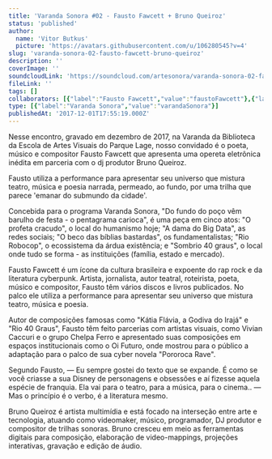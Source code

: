 ```yaml
---
title: 'Varanda Sonora #02 - Fausto Fawcett + Bruno Queiroz'
status: 'published'
author:
  name: 'Vitor Butkus'
  picture: 'https://avatars.githubusercontent.com/u/106280545?v=4'
slug: 'varanda-sonora-02-fausto-fawcett-bruno-queiroz'
description: ''
coverImage: ''
soundcloudLink: 'https://soundcloud.com/artesonora/varanda-sonora-02-fausto?in=artesonora/sets/varanda-sonora&si=6d437134e8aa46c4b1b4c628e899465f&utm_source=clipboard&utm_medium=text&utm_campaign=social_sharing'
fileLink: ''
tags: []
collaborators: [{"label":"Fausto Fawcett","value":"faustoFawcett"},{"label":"Bruno Queiroz","value":"brunoQueiroz"}]
type: [{"label":"Varanda Sonora","value":"varandaSonora"}]
publishedAt: '2017-12-01T17:55:19.000Z'
---
```


Nesse encontro, gravado em dezembro de 2017, na Varanda da Biblioteca da Escola de Artes Visuais do Parque Lage, nosso convidado é o poeta, músico e compositor Fausto Fawcett que apresenta uma opereta eletrônica inédita em parceria com o dj produtor Bruno Queiroz.

Fausto utiliza a performance para apresentar seu universo que mistura teatro, música e poesia narrada, permeado, ao fundo, por uma trilha que parece 'emanar do submundo da cidade'.

Concebida para o programa Varanda Sonora, "Do fundo do poço vêm barulho de festa - o pentagrama carioca", é uma peça em cinco atos: "O profeta cracudo", o local do humanismo hoje; "A dama do Big Data", as redes sociais; "O beco das bíblias bastardas", os fundamentalistas; "Rio Robocop", o ecossistema da árdua existência; e "Sombrio 40 graus", o local onde tudo se forma - as instituições (família, estado e mercado).

Fausto Fawcett é um ícone da cultura brasileira e expoente do rap rock e da literatura cyberpunk. Artista, jornalista, autor teatral, roteirista, poeta, músico e compositor, Fausto têm vários discos e livros publicados. No palco ele utiliza a performance para apresentar seu universo que mistura teatro, música e poesia.

Autor de composições famosas como "Kátia Flávia, a Godiva do Irajá" e "Rio 40 Graus", Fausto têm feito parcerias com artistas visuais, como Vivian Caccuri e o grupo Chelpa Ferro e apresentado suas composições em espaços institucionais como o Oi Futuro, onde mostrou para o público a adaptação para o palco de sua cyber novela "Pororoca Rave".

Segundo Fausto, — Eu sempre gostei do texto que se expande. É como se você criasse a sua Disney de personagens e obsessões e aí fizesse aquela espécie de franquia. Ela vai para o teatro, para a música, para o cinema.. — Mas o princípio é o verbo, é a literatura mesmo.

Bruno Queiroz é artista multimídia e está focado na interseção entre arte e tecnologia, atuando como videomaker, músico, programador, DJ produtor e compositor de trilhas sonoras. Bruno cresceu em meio as ferramentas digitais para composição, elaboração de video-mappings, projeções interativas, gravação e edição de áudio.
